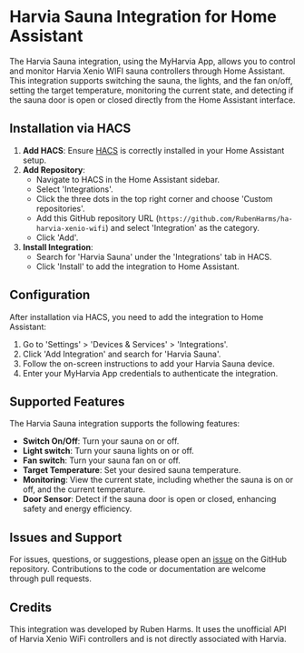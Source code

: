 # Harvia Sauna Integration for Home Assistant

The Harvia Sauna integration, using the MyHarvia App, allows you to control and monitor Harvia Xenio WIFI sauna controllers through Home Assistant. This integration supports switching the sauna, the lights, and the fan on/off, setting the target temperature, monitoring the current state, and detecting if the sauna door is open or closed directly from the Home Assistant interface.

## Installation via HACS

1. **Add HACS**: Ensure [HACS](https://hacs.xyz/) is correctly installed in your Home Assistant setup.
2. **Add Repository**:
    - Navigate to HACS in the Home Assistant sidebar.
    - Select 'Integrations'.
    - Click the three dots in the top right corner and choose 'Custom repositories'.
    - Add this GitHub repository URL (`https://github.com/RubenHarms/ha-harvia-xenio-wifi`) and select 'Integration' as the category.
    - Click 'Add'.
3. **Install Integration**:
    - Search for 'Harvia Sauna' under the 'Integrations' tab in HACS.
    - Click 'Install' to add the integration to Home Assistant.

## Configuration

After installation via HACS, you need to add the integration to Home Assistant:

1. Go to 'Settings' > 'Devices & Services' > 'Integrations'.
2. Click 'Add Integration' and search for 'Harvia Sauna'.
3. Follow the on-screen instructions to add your Harvia Sauna device.
4. Enter your MyHarvia App credentials to authenticate the integration.

## Supported Features

The Harvia Sauna integration supports the following features:

- **Switch On/Off**: Turn your sauna on or off.
- **Light switch**: Turn your sauna lights on or off.
- **Fan switch**: Turn your sauna fan on or off.
- **Target Temperature**: Set your desired sauna temperature.
- **Monitoring**: View the current state, including whether the sauna is on or off, and the current temperature.
- **Door Sensor**: Detect if the sauna door is open or closed, enhancing safety and energy efficiency.

## Issues and Support

For issues, questions, or suggestions, please open an [issue](https://github.com/RubenHarms/ha-harvia-xenio-wifi/issues) on the GitHub repository. Contributions to the code or documentation are welcome through pull requests.

## Credits

This integration was developed by Ruben Harms. It uses the unofficial API of Harvia Xenio WiFi controllers and is not directly associated with Harvia.
